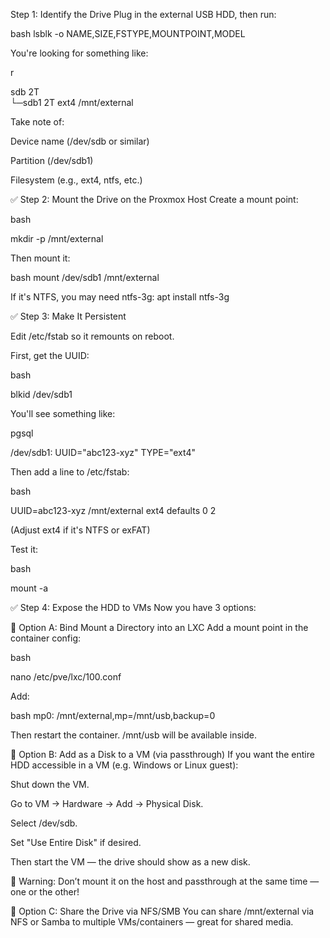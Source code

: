 Step 1: Identify the Drive
Plug in the external USB HDD, then run:

bash
lsblk -o NAME,SIZE,FSTYPE,MOUNTPOINT,MODEL

You're looking for something like:

r

sdb      2T                   
└─sdb1   2T   ext4     /mnt/external

Take note of:

Device name (/dev/sdb or similar)

Partition (/dev/sdb1)

Filesystem (e.g., ext4, ntfs, etc.)

✅ Step 2: Mount the Drive on the Proxmox Host
Create a mount point:

bash

mkdir -p /mnt/external

Then mount it:

bash
mount /dev/sdb1 /mnt/external

If it's NTFS, you may need ntfs-3g:
apt install ntfs-3g

✅ Step 3: Make It Persistent

Edit /etc/fstab so it remounts on reboot.

First, get the UUID:

bash

blkid /dev/sdb1

You'll see something like:

pgsql

/dev/sdb1: UUID="abc123-xyz" TYPE="ext4"

Then add a line to /etc/fstab:

bash

UUID=abc123-xyz /mnt/external ext4 defaults 0 2

(Adjust ext4 if it's NTFS or exFAT)

Test it:

bash

mount -a

✅ Step 4: Expose the HDD to VMs
Now you have 3 options:

🔹 Option A: Bind Mount a Directory into an LXC
Add a mount point in the container config:

bash

nano /etc/pve/lxc/100.conf

Add:

bash
mp0: /mnt/external,mp=/mnt/usb,backup=0

Then restart the container. /mnt/usb will be available inside.

🔹 Option B: Add as a Disk to a VM (via passthrough)
If you want the entire HDD accessible in a VM (e.g. Windows or Linux guest):

Shut down the VM.

Go to VM → Hardware → Add → Physical Disk.

Select /dev/sdb.

Set "Use Entire Disk" if desired.

Then start the VM — the drive should show as a new disk.

🛑 Warning: Don’t mount it on the host and passthrough at the same time — one or the other!

🔹 Option C: Share the Drive via NFS/SMB
You can share /mnt/external via NFS or Samba to multiple VMs/containers — great for shared media.
